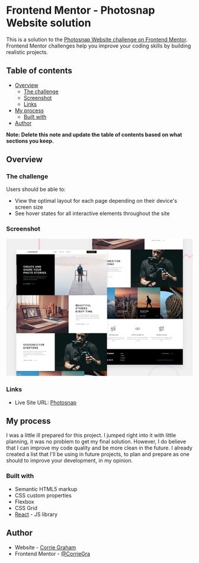 # Frontend Mentor - Photosnap Website solution

This is a solution to the [Photosnap Website challenge on Frontend Mentor](https://www.frontendmentor.io/challenges/photosnap-multipage-website-nMDSrNmNW). Frontend Mentor challenges help you improve your coding skills by building realistic projects. 

## Table of contents

- [Overview](#overview)
  - [The challenge](#the-challenge)
  - [Screenshot](#screenshot)
  - [Links](#links)
- [My process](#my-process)
  - [Built with](#built-with)
- [Author](#author)


**Note: Delete this note and update the table of contents based on what sections you keep.**

## Overview

### The challenge

Users should be able to:

- View the optimal layout for each page depending on their device's screen size
- See hover states for all interactive elements throughout the site

### Screenshot

![](./preview.jpg)

### Links

- Live Site URL: [Photosnap](https://photosnap-beryl.vercel.app/)

## My process
  I was a little ill prepared for this project.
  I jumped right into it with little planning, it was no problem to get my final solution. However, I do believe that I can improve my code quality and be more clean in the future. I already created a list that I'll be using in future projects, to plan and prepare as one should to improve your development, in my opinion.
  
### Built with

- Semantic HTML5 markup
- CSS custom properties
- Flexbox
- CSS Grid
- [React](https://reactjs.org/) - JS library

## Author

- Website - [Corrie Graham](https://www.your-site.com)
- Frontend Mentor - [@CorrieGra](https://www.frontendmentor.io/profile/CorrieGra)

